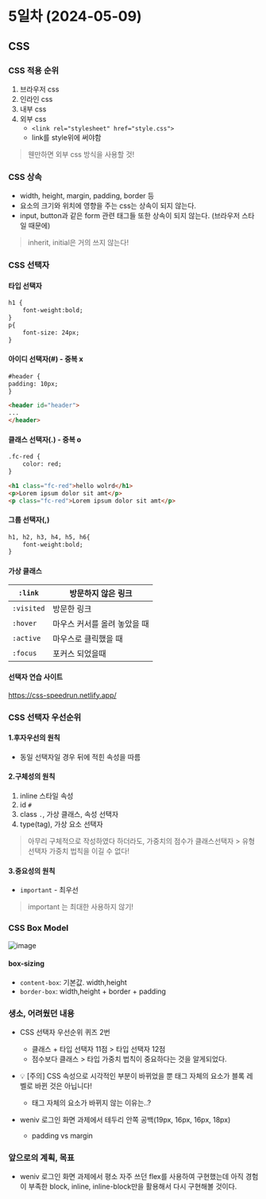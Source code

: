 # 5일차 (2024-05-09)

## CSS

### CSS 적용 순위
1. 브라우저 css
2. 인라인 css
3. 내부 css
4. 외부 css
    - `<link rel="stylesheet" href="style.css">`
     - link를 style위에 써야함

> 웬만하면 외부 css 방식을 사용할 것!

### CSS 상속

- width, height, margin, padding, border 등
- 요소의 크기와 위치에 영향을 주는 css는 상속이 되지 않는다.
- input, button과 같은 form 관련 태그들 또한 상속이 되지 않는다. (브라우저 스타일 때문에)

> inherit, initial은 거의 쓰지 않는다!

### CSS 선택자

#### 타입 선택자
```html
h1 {
	font-weight:bold;
}
p{
	font-size: 24px;
}
```

#### 아이디 선택자(#) - 중복 x
```html
#header {
padding: 10px;
}
```
```html
<header id="header">
...
</header>
```

#### 클래스 선택자(.) - 중복 o
```html
.fc-red {
	color: red;
}
```
```html
<h1 class="fc-red">hello wolrd</h1>
<p>Lorem ipsum dolor sit amt</p>
<p class="fc-red">Lorem ipsum dolor sit amt</p>
```

#### 그룹 선택자(,)
```html
h1, h2, h3, h4, h5, h6{ 
    font-weight:bold;
}
```

#### 가상 클래스
| `:link` | 방문하지 않은 링크 |
| --- | --- |
| `:visited` | 방문한 링크 |
| `:hover` | 마우스 커서를 올려 놓았을 때 |
| `:active` | 마우스로 클릭했을 때 |
| `:focus` | 포커스 되었을때 |

#### 선택자 연습 사이트

https://css-speedrun.netlify.app/

### CSS 선택자 우선순위

#### 1.후자우선의 원칙
- 동일 선택자일 경우 뒤에 적힌 속성을 따름

#### 2.구체성의 원칙
1. inline 스타일 속성
2. id `#`
3. class `.`, 가상 클래스, 속성 선택자
4. type(tag), 가상 요소 선택자

> 아무리 구체적으로 작성하였다 하더라도,
가중치의 점수가 클래스선택자 > 유형 선택자 가중치 법칙을 이길 수 없다!

#### 3.중요성의 원칙
- `important` - 최우선
> important 는 최대한 사용하지 않기!

### CSS Box Model
![image](https://github.com/terranking1/TIL/assets/92567159/ff38838c-0357-4553-8e95-1a94385a7ff0)

#### box-sizing
- `content-box`: 기본값. width,height
- `border-box`: width,height + border + padding

### 생소, 어려웠던 내용

- CSS 선택자 우선순위 퀴즈 2번
  - 클래스 + 타입 선택자 11점 > 타입 선택자 12점
  - 점수보다 클래스 > 타입 가중치 법칙이 중요하다는 것을 알게되었다.

- 💡 [주의] CSS 속성으로 시각적인 부분이 바뀌었을 뿐 태그 자체의 요소가 블록 레벨로 바뀐 것은 아닙니다!
    - 태그 자체의 요소가 바뀌지 않는 이유는..?

- weniv 로그인 화면 과제에서 테두리 안쪽 공백(19px, 16px, 16px, 18px) 
  - padding vs margin

### 앞으로의 계획, 목표
- weniv 로그인 화면 과제에서 평소 자주 쓰던 flex를 사용하여 구현했는데
아직 경험이 부족한 block, inline, inline-block만을 활용해서 다시 구현해볼 것이다.
